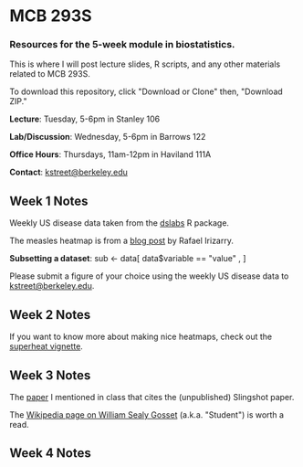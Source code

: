 # MCB 293S
### Resources for the 5-week module in biostatistics.

This is where I will post lecture slides, R scripts, and any other materials related to MCB 293S.

To download this repository, click "Download or Clone" then, "Download ZIP."

**Lecture**: Tuesday, 5-6pm in Stanley 106

**Lab/Discussion**: Wednesday, 5-6pm in Barrows 122

**Office Hours**: Thursdays, 11am-12pm in Haviland 111A

**Contact**: kstreet@berkeley.edu

## Week 1 Notes
Weekly US disease data taken from the [dslabs](https://cran.r-project.org/web/packages/dslabs/index.html) R package.

The measles heatmap is from a [blog post](https://simplystatistics.org/2018/01/22/the-dslabs-package-provides-datasets-for-teaching-data-science/) by Rafael Irizarry.

**Subsetting a dataset**:
sub <- data[ data$variable == "value" , ]

Please submit a figure of your choice using the weekly US disease data to kstreet@berkeley.edu.

## Week 2 Notes
If you want to know more about making nice heatmaps, check out the [superheat vignette](https://rlbarter.github.io/superheat/).

## Week 3 Notes
The [paper](http://www.cell.com/cell-reports/pdfExtended/S2211-1247(18)30075-5) I mentioned in class that cites the (unpublished) Slingshot paper.

The [Wikipedia page on William Sealy Gosset](https://en.wikipedia.org/wiki/William_Sealy_Gosset) (a.k.a. "Student") is worth a read.

## Week 4 Notes
